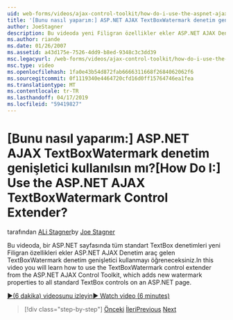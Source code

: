 ```yaml
---
uid: web-forms/videos/ajax-control-toolkit/how-do-i-use-the-aspnet-ajax-textboxwatermark-control-extender
title: '[Bunu nasıl yaparım:] ASP.NET AJAX TextBoxWatermark denetim genişletici kullanılsın mı? | Microsoft Docs'
author: JoeStagner
description: Bu videoda yeni Filigran özellikler ekler ASP.NET AJAX Denetim araç gelen TextBoxWatermark denetim genişletici kullanmayı öğreneceksiniz. bir...
ms.author: riande
ms.date: 01/26/2007
ms.assetid: a43d175e-7526-4dd9-b8ed-9348c3c3dd39
msc.legacyurl: /web-forms/videos/ajax-control-toolkit/how-do-i-use-the-aspnet-ajax-textboxwatermark-control-extender
msc.type: video
ms.openlocfilehash: 1fa0e43b54d872fab6666311668f2684062062f6
ms.sourcegitcommit: 0f1119340e4464720cfd16d0ff15764746ea1fea
ms.translationtype: MT
ms.contentlocale: tr-TR
ms.lasthandoff: 04/17/2019
ms.locfileid: "59419827"
---
```

# <a name="how-do-i-use-the-aspnet-ajax-textboxwatermark-control-extender"></a><span data-ttu-id="49e41-104">[Bunu nasıl yaparım:] ASP.NET AJAX TextBoxWatermark denetim genişletici kullanılsın mı?</span><span class="sxs-lookup"><span data-stu-id="49e41-104">[How Do I:] Use the ASP.NET AJAX TextBoxWatermark Control Extender?</span></span>

<span data-ttu-id="49e41-105">tarafından [ALi Stagner](https://github.com/JoeStagner)</span><span class="sxs-lookup"><span data-stu-id="49e41-105">by [Joe Stagner](https://github.com/JoeStagner)</span></span>

<span data-ttu-id="49e41-106">Bu videoda, bir ASP.NET sayfasında tüm standart TextBox denetimleri yeni Filigran özellikleri ekler ASP.NET AJAX Denetim araç gelen TextBoxWatermark denetim genişletici kullanmayı öğreneceksiniz.</span><span class="sxs-lookup"><span data-stu-id="49e41-106">In this video you will learn how to use the TextBoxWatermark control extender from the ASP.NET AJAX Control Toolkit, which adds new watermark properties to all standard TextBox controls on an ASP.NET page.</span></span>

[<span data-ttu-id="49e41-107">&#9654;(6 dakika) videosunu izleyin</span><span class="sxs-lookup"><span data-stu-id="49e41-107">&#9654; Watch video (6 minutes)</span></span>](https://channel9.msdn.com/Blogs/ASP-NET-Site-Videos/how-do-i-use-the-aspnet-ajax-textboxwatermark-control-extender)

> [!div class="step-by-step"]
> <span data-ttu-id="49e41-108">[Önceki](how-do-i-use-the-aspnet-ajax-cascadingdropdown-control-extender.md)
> [İleri](how-do-i-use-the-aspnet-ajax-popup-control-extender.md)</span><span class="sxs-lookup"><span data-stu-id="49e41-108">[Previous](how-do-i-use-the-aspnet-ajax-cascadingdropdown-control-extender.md)
[Next](how-do-i-use-the-aspnet-ajax-popup-control-extender.md)</span></span>
